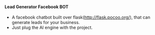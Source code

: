 #### Lead Generator Facebook BOT

- A facebook chatbot built over flask(http://flask.pocoo.org/), that can generate leads for your business.
- Just plug the AI engine with the project.